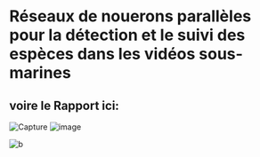 # Réseaux de nouerons parallèles pour la détection et le suivi des espèces dans les vidéos sous-marines

## voire le Rapport ici:


![Capture](https://user-images.githubusercontent.com/54851310/193289414-2fdd824d-cb41-46ab-9461-cce2db39e5c8.PNG)
![image](https://user-images.githubusercontent.com/54851310/193421470-48ec92de-702e-4aaf-a5b1-46d1aaf27439.png)


![b](https://user-images.githubusercontent.com/54851310/193290670-71f3cf49-d5bb-44be-b3d3-00089f5aeed4.PNG)
